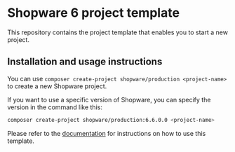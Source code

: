 # Shopware 6 project template

This repository contains the project template that enables you to start a new project.

## Installation and usage instructions

You can use `composer create-project shopware/production <project-name>` to create a new Shopware project.

If you want to use a specific version of Shopware, you can specify the version in the command like this:

```bash
composer create-project shopware/production:6.6.0.0 <project-name>
```

Please refer to the
[documentation](https://developer.shopware.com/docs/guides/installation/template)
for instructions on how to use this template.
